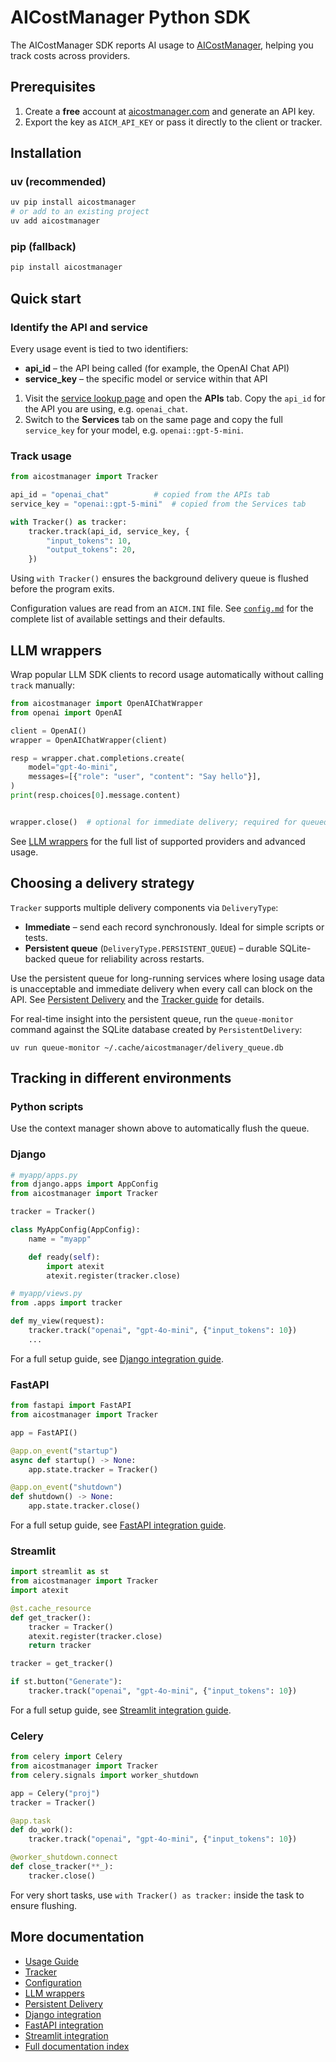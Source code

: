 # AICostManager Python SDK

The AICostManager SDK reports AI usage to [AICostManager](https://aicostmanager.com),
helping you track costs across providers.

## Prerequisites

1. Create a **free** account at [aicostmanager.com](https://aicostmanager.com) and
   generate an API key.
2. Export the key as `AICM_API_KEY` or pass it directly to the client or
   tracker.

## Installation

### uv (recommended)

```bash
uv pip install aicostmanager
# or add to an existing project
uv add aicostmanager
```

### pip (fallback)

```bash
pip install aicostmanager
```

## Quick start

### Identify the API and service

Every usage event is tied to two identifiers:

- **api_id** – the API being called (for example, the OpenAI Chat API)
- **service_key** – the specific model or service within that API

1. Visit the [service lookup page](https://aicostmanager.com/services/lookup/) and
   open the **APIs** tab. Copy the `api_id` for the API you are using, e.g.
   `openai_chat`.
2. Switch to the **Services** tab on the same page and copy the full
   `service_key` for your model, e.g. `openai::gpt-5-mini`.

### Track usage

```python
from aicostmanager import Tracker

api_id = "openai_chat"          # copied from the APIs tab
service_key = "openai::gpt-5-mini"  # copied from the Services tab

with Tracker() as tracker:
    tracker.track(api_id, service_key, {
        "input_tokens": 10,
        "output_tokens": 20,
    })
```

Using `with Tracker()` ensures the background delivery queue is flushed before
the program exits.

Configuration values are read from an ``AICM.INI`` file.  See
[`config.md`](docs/config.md) for the complete list of available settings and
their defaults.

## LLM wrappers

Wrap popular LLM SDK clients to record usage automatically without calling
`track` manually:

```python
from aicostmanager import OpenAIChatWrapper
from openai import OpenAI

client = OpenAI()
wrapper = OpenAIChatWrapper(client)

resp = wrapper.chat.completions.create(
    model="gpt-4o-mini",
    messages=[{"role": "user", "content": "Say hello"}],
)
print(resp.choices[0].message.content)


wrapper.close()  # optional for immediate delivery; required for queued delivery
```

See [LLM wrappers](docs/llm_wrappers.md) for the full list of supported
providers and advanced usage.

## Choosing a delivery strategy

`Tracker` supports multiple delivery components via `DeliveryType`:

- **Immediate** – send each record synchronously. Ideal for simple scripts or
  tests.
- **Persistent queue** (`DeliveryType.PERSISTENT_QUEUE`) – durable SQLite-backed
  queue for reliability across restarts.

Use the persistent queue for long-running services where losing usage data is
unacceptable and immediate delivery when every call can block on the API. See
[Persistent Delivery](docs/persistent_delivery.md) and the
[Tracker guide](docs/tracker.md#choosing-a-delivery-manager) for details.

For real-time insight into the persistent queue, run the `queue-monitor`
command against the SQLite database created by `PersistentDelivery`:

```
uv run queue-monitor ~/.cache/aicostmanager/delivery_queue.db
```

## Tracking in different environments

### Python scripts

Use the context manager shown above to automatically flush the queue.

### Django

```python
# myapp/apps.py
from django.apps import AppConfig
from aicostmanager import Tracker

tracker = Tracker()

class MyAppConfig(AppConfig):
    name = "myapp"

    def ready(self):
        import atexit
        atexit.register(tracker.close)
```

```python
# myapp/views.py
from .apps import tracker

def my_view(request):
    tracker.track("openai", "gpt-4o-mini", {"input_tokens": 10})
    ...
```
For a full setup guide, see [Django integration guide](docs/django.md).

### FastAPI

```python
from fastapi import FastAPI
from aicostmanager import Tracker

app = FastAPI()

@app.on_event("startup")
async def startup() -> None:
    app.state.tracker = Tracker()

@app.on_event("shutdown")
def shutdown() -> None:
    app.state.tracker.close()
```
For a full setup guide, see [FastAPI integration guide](docs/fastapi.md).

### Streamlit

```python
import streamlit as st
from aicostmanager import Tracker
import atexit

@st.cache_resource
def get_tracker():
    tracker = Tracker()
    atexit.register(tracker.close)
    return tracker

tracker = get_tracker()

if st.button("Generate"):
    tracker.track("openai", "gpt-4o-mini", {"input_tokens": 10})
```
For a full setup guide, see [Streamlit integration guide](docs/streamlit.md).

### Celery

```python
from celery import Celery
from aicostmanager import Tracker
from celery.signals import worker_shutdown

app = Celery("proj")
tracker = Tracker()

@app.task
def do_work():
    tracker.track("openai", "gpt-4o-mini", {"input_tokens": 10})

@worker_shutdown.connect
def close_tracker(**_):
    tracker.close()
```

For very short tasks, use `with Tracker() as tracker:` inside the task
to ensure flushing.

## More documentation

- [Usage Guide](docs/usage.md)
- [Tracker](docs/tracker.md)
- [Configuration](docs/config.md)
- [LLM wrappers](docs/llm_wrappers.md)
- [Persistent Delivery](docs/persistent_delivery.md)
- [Django integration](docs/django.md)
- [FastAPI integration](docs/fastapi.md)
- [Streamlit integration](docs/streamlit.md)
- [Full documentation index](docs/index.md)

